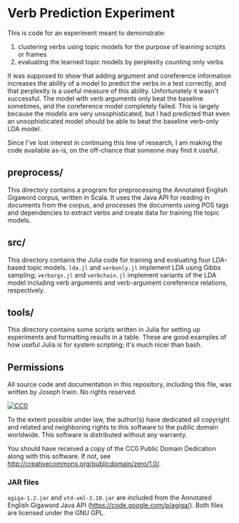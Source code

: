 # Verb Prediction Experiment

This is code for an experiment meant to demonstrate:

1. clustering verbs using topic models for the purpose of learning scripts or frames
2. evaluating the learned topic models by perplexity counting only verbs

It was supposed to show that adding argument and coreference
information increases the ability of a model to predict the verbs in a
test correctly, and that perplexity is a useful measure of this
ability. Unfortunately it wasn't successful. The model with verb
arguments only beat the baseline sometimes, and the coreference model
completely failed. This is largely because the models are very
unsophisticated, but I had predicted that even an unsophisticated
model should be able to beat the baseline verb-only LDA model.

Since I've lost interest in continuing this line of research, I am
making the code available as-is, on the off-chance that someone may
find it useful.

## preprocess/

This directory contains a program for preprocessing the Annotated
English Gigaword corpus, written in Scala. It uses the Java API
for reading in documents from the corpus, and processes the
documents using POS tags and dependencies to extract verbs and
create data for training the topic models.

## src/

This directory contains the Julia code for training and evaluating
four LDA-based topic models. `lda.jl` and `verbonly.jl` implement LDA
using Gibbs sampling; `verbargs.jl` and `verbchain.jl` implement
variants of the LDA model including verb arguments and verb-argument
coreference relations, respectively.

## tools/

This directory contains some scripts written in Julia for setting up
experiments and formatting results in a table. These are good examples
of how useful Julia is for system scripting; it's much nicer than
bash.


## Permissions

All source code and documentation in this repository, including this
file, was written by Joseph Irwin. No rights reserved.

[![CC0](http://i.creativecommons.org/p/zero/1.0/88x31.png)](http://creativecommons.org/publicdomain/zero/1.0/)

To the extent possible under law, the author(s) have dedicated all copyright
and related and neighboring rights to this software to the public domain
worldwide. This software is distributed without any warranty.

You should have received a copy of the CC0 Public Domain Dedication along with
this software. If not, see <http://creativecommons.org/publicdomain/zero/1.0/>.

### JAR files

`agiga-1.2.jar` and `vtd-xml-2.10.jar` are included from the Annotated
English Gigaword Java API (https://code.google.com/p/agiga/). Both
files are licensed under the GNU GPL.
